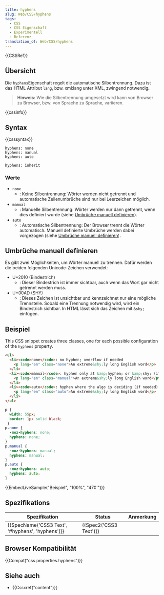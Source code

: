 ```yaml
---
title: hyphens
slug: Web/CSS/hyphens
tags:
  - CSS
  - CSS Eigenschaft
  - Experimentell
  - Referenz
translation_of: Web/CSS/hyphens
---
```

{{CSSRef}}

## Übersicht

Die `hyphens`Eigenschaft regelt die automatische Silbentrennung. Dazu ist das HTML Attribut `lang`, bzw. xml:lang unter XML, zwingend notwendig.

> **Hinweis:** Wie die Silbentrennung umgesetzt wird kann von Browser zu Browser, bzw. von Sprache zu Sprache, variieren.

{{cssinfo}}

## Syntax

{{csssyntax}}

    hyphens: none
    hyphens: manual
    hyphens: auto

    hyphens: inherit

### Werte

- `none`
  - : Keine Silbentrennung: Wörter werden nicht getrennt und automatische Zeilenumbrüche sind nur bei Leerzeichen möglich.
- `manual`
  - : Manuelle Silbentrennung: Wörter werden nur dann getrennt, wenn dies definiert wurde (siehe [Umbrüche manuell definieren](#umbrüche_manuell_definieren)).
- `auto`
  - : Automatische Silbentrennung: Der Browser trennt die Wörter automatisch. Manuell definierte Umbrüche werden dabei vorgezogen (siehe [Umbrüche manuell definieren](#umbrüche_manuell_definieren)).

## Umbrüche manuell definieren

Es gibt zwei Möglichkeiten, um Wörter manuell zu trennen. Dafür werden die beiden folgenden Unicode-Zeichen verwendet:

- U+2010 (Bindestrich)
  - : Dieser Bindestrich ist immer sichtbar, auch wenn das Wort gar nicht getrennt werden muss.
- U+00AD (SHY)
  - : Dieses Zeichen ist unsichtbar und kennzeichnet nur eine mögliche Trennstelle. Sobald eine Trennung notwendig wird, wird ein Bindestrich sichtbar. In HTML lässt sich das Zeichen mit `&shy;` einfügen.

## Beispiel

This CSS snippet creates three classes, one for each possible configuration of the `hyphens` property.

```html
<ul>
  <li><code>none</code>: no hyphen; overflow if needed
    <p lang="en" class="none">An extreme&shy;ly long English word</p>
  </li>
  <li><code>manual</code>: hyphen only at &amp;hyphen; or &amp;shy; (if needed)
    <p lang="en" class="manual">An extreme&shy;ly long English word</p>
  </li>
  <li><code>auto</code>: hyphen where the algo is deciding (if needed)
    <p lang="en" class="auto">An extreme&shy;ly long English word</p>
  </li>
</ul>
```

```css
p {
  width: 55px;
  border: 1px solid black;
 }
p.none {
  -moz-hyphens: none;
  hyphens: none;
}
p.manual {
  -moz-hyphens: manual;
  hyphens: manual;
}
p.auto {
  -moz-hyphens: auto;
  hyphens: auto;
}
```

{{EmbedLiveSample("Beispiel", "100%", "470'")}}

## Spezifikations

| Spezifikation                                                    | Status                       | Anmerkung |
| ---------------------------------------------------------------- | ---------------------------- | --------- |
| {{SpecName('CSS3 Text', '#hyphens', 'hyphens')}} | {{Spec2('CSS3 Text')}} |           |

## Browser Kompatibilität

{{Compat("css.properties.hyphens")}}

## Siehe auch

- {{Cssxref("content")}}
